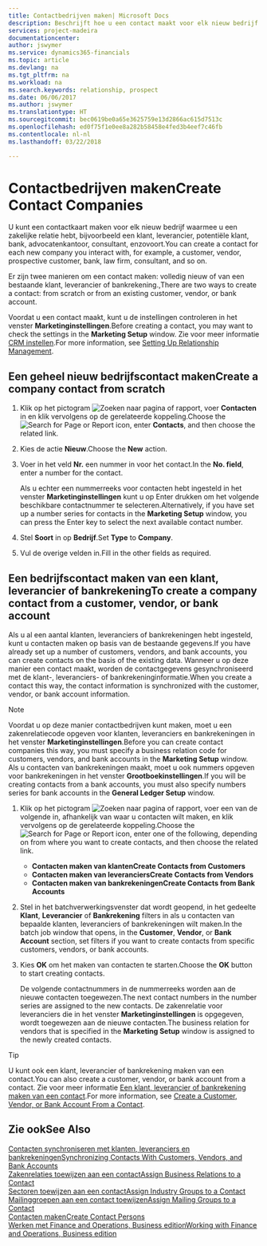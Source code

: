 ```yaml
---
title: Contactbedrijven maken| Microsoft Docs
description: Beschrijft hoe u een contact maakt voor elk nieuw bedrijf of potentieel bedrijf waarmee u contact onderhoudt of een relatie hebt.
services: project-madeira
documentationcenter: 
author: jswymer
ms.service: dynamics365-financials
ms.topic: article
ms.devlang: na
ms.tgt_pltfrm: na
ms.workload: na
ms.search.keywords: relationship, prospect
ms.date: 06/06/2017
ms.author: jswymer
ms.translationtype: HT
ms.sourcegitcommit: bec0619be0a65e3625759e13d2866ac615d7513c
ms.openlocfilehash: ed0f75f1e0ee8a282b58458e4fed3b4eef7c46fb
ms.contentlocale: nl-nl
ms.lasthandoff: 03/22/2018

---
```

# <a name="create-contact-companies"></a><span data-ttu-id="db652-103">Contactbedrijven maken</span><span class="sxs-lookup"><span data-stu-id="db652-103">Create Contact Companies</span></span>
<span data-ttu-id="db652-104">U kunt een contactkaart maken voor elk nieuw bedrijf waarmee u een zakelijke relatie hebt, bijvoorbeeld een klant, leverancier, potentiële klant, bank, advocatenkantoor, consultant, enzovoort.</span><span class="sxs-lookup"><span data-stu-id="db652-104">You can create a contact for each new company you interact with, for example, a customer, vendor, prospective customer, bank, law firm, consultant, and so on.</span></span>

<span data-ttu-id="db652-105">Er zijn twee manieren om een contact maken: volledig nieuw of van een bestaande klant, leverancier of bankrekening.,</span><span class="sxs-lookup"><span data-stu-id="db652-105">There are two ways to create a contact: from scratch or from an existing customer, vendor, or bank account.</span></span>

<span data-ttu-id="db652-106">Voordat u een contact maakt, kunt u de instellingen controleren in het venster **Marketinginstellingen**.</span><span class="sxs-lookup"><span data-stu-id="db652-106">Before creating a contact, you may want to check the settings in the **Marketing Setup** window.</span></span> <span data-ttu-id="db652-107">Zie voor meer informatie [CRM instellen](marketing-setup-marketing.md).</span><span class="sxs-lookup"><span data-stu-id="db652-107">For more information, see [Setting Up Relationship Management](marketing-setup-marketing.md).</span></span>

## <a name="create-a-company-contact-from-scratch"></a><span data-ttu-id="db652-108">Een geheel nieuw bedrijfscontact maken</span><span class="sxs-lookup"><span data-stu-id="db652-108">Create a company contact from scratch</span></span>
1. <span data-ttu-id="db652-109">Klik op het pictogram ![Zoeken naar pagina of rapport](media/ui-search/search_small.png "pictogram Zoeken naar pagina of rapport"), voer **Contacten** in en klik vervolgens op de gerelateerde koppeling.</span><span class="sxs-lookup"><span data-stu-id="db652-109">Choose the ![Search for Page or Report](media/ui-search/search_small.png "Search for Page or Report icon") icon, enter **Contacts**, and then choose the related link.</span></span>
2. <span data-ttu-id="db652-110">Kies de actie **Nieuw**.</span><span class="sxs-lookup"><span data-stu-id="db652-110">Choose the **New** action.</span></span>
3. <span data-ttu-id="db652-111">Voer in het veld **Nr.** een nummer in voor het contact.</span><span class="sxs-lookup"><span data-stu-id="db652-111">In the **No. field**, enter a number for the contact.</span></span>

    <span data-ttu-id="db652-112">Als u echter een nummerreeks voor contacten hebt ingesteld in het venster **Marketinginstellingen** kunt u op Enter drukken om het volgende beschikbare contactnummer te selecteren.</span><span class="sxs-lookup"><span data-stu-id="db652-112">Alternatively, if you have set up a number series for contacts in the **Marketing Setup** window, you can press the Enter key to select the next available contact number.</span></span>  
4. <span data-ttu-id="db652-113">Stel **Soort** in op **Bedrijf**.</span><span class="sxs-lookup"><span data-stu-id="db652-113">Set **Type** to **Company**.</span></span>
5. <span data-ttu-id="db652-114">Vul de overige velden in.</span><span class="sxs-lookup"><span data-stu-id="db652-114">Fill in the other fields as required.</span></span>

## <a name="to-create-a-company-contact-from-a-customer-vendor-or-bank-account"></a><span data-ttu-id="db652-115">Een bedrijfscontact maken van een klant, leverancier of bankrekening</span><span class="sxs-lookup"><span data-stu-id="db652-115">To create a company contact from a customer, vendor, or bank account</span></span>
<span data-ttu-id="db652-116">Als u al een aantal klanten, leveranciers of bankrekeningen hebt ingesteld, kunt u contacten maken op basis van de bestaande gegevens.</span><span class="sxs-lookup"><span data-stu-id="db652-116">If you have already set up a number of customers, vendors, and bank accounts, you can create contacts on the basis of the existing data.</span></span> <span data-ttu-id="db652-117">Wanneer u op deze manier een contact maakt, worden de contactgegevens gesynchroniseerd met de klant-, leveranciers- of bankrekeninginformatie.</span><span class="sxs-lookup"><span data-stu-id="db652-117">When you create a contact this way, the contact information is synchronized with the customer, vendor, or bank account information.</span></span>

> [!NOTE]  
>   <span data-ttu-id="db652-118">Voordat u op deze manier contactbedrijven kunt maken, moet u een zakenrelatiecode opgeven voor klanten, leveranciers en bankrekeningen in het venster **Marketinginstellingen**.</span><span class="sxs-lookup"><span data-stu-id="db652-118">Before you can create contact companies this way, you must specify a business relation code for customers, vendors, and bank accounts in the **Marketing Setup** window.</span></span> <span data-ttu-id="db652-119">Als u contacten van bankrekeningen maakt, moet u ook nummers opgeven voor bankrekeningen in het venster **Grootboekinstellingen**.</span><span class="sxs-lookup"><span data-stu-id="db652-119">If you will be creating contacts from a bank accounts, you must also specify numbers series for bank accounts in the **General Ledger Setup** window.</span></span>

1. <span data-ttu-id="db652-120">Klik op het pictogram ![Zoeken naar pagina of rapport](media/ui-search/search_small.png "pictogram Zoeken naar pagina of rapport"), voer een van de volgende in, afhankelijk van waar u contacten wilt maken, en klik vervolgens op de gerelateerde koppeling.</span><span class="sxs-lookup"><span data-stu-id="db652-120">Choose the ![Search for Page or Report](media/ui-search/search_small.png "Search for Page or Report icon") icon, enter one of the following, depending on from where you want to create contacts, and then choose the related link.</span></span>
   * <span data-ttu-id="db652-121">**Contacten maken van klanten**</span><span class="sxs-lookup"><span data-stu-id="db652-121">**Create Contacts from Customers**</span></span>
   * <span data-ttu-id="db652-122">**Contacten maken van leveranciers**</span><span class="sxs-lookup"><span data-stu-id="db652-122">**Create Contacts from Vendors**</span></span>
   * <span data-ttu-id="db652-123">**Contacten maken van bankrekeningen**</span><span class="sxs-lookup"><span data-stu-id="db652-123">**Create Contacts from Bank Accounts**</span></span>
2. <span data-ttu-id="db652-124">Stel in het batchverwerkingsvenster dat wordt geopend, in het gedeelte **Klant**, **Leverancier** of **Bankrekening** filters in als u contacten van bepaalde klanten, leveranciers of bankrekeningen wilt maken.</span><span class="sxs-lookup"><span data-stu-id="db652-124">In the batch job window that opens, in the **Customer**, **Vendor**, or **Bank Account** section, set filters if you want to create contacts from specific customers, vendors, or bank accounts.</span></span>
3. <span data-ttu-id="db652-125">Kies **OK** om het maken van contacten te starten.</span><span class="sxs-lookup"><span data-stu-id="db652-125">Choose the **OK** button to start creating contacts.</span></span>

    <span data-ttu-id="db652-126">De volgende contactnummers in de nummerreeks worden aan de nieuwe contacten toegewezen.</span><span class="sxs-lookup"><span data-stu-id="db652-126">The next contact numbers in the number series are assigned to the new contacts.</span></span> <span data-ttu-id="db652-127">De zakenrelatie voor leveranciers die in het venster **Marketinginstellingen** is opgegeven, wordt toegewezen aan de nieuwe contacten.</span><span class="sxs-lookup"><span data-stu-id="db652-127">The business relation for vendors that is specified in the **Marketing Setup** window is assigned to the newly created contacts.</span></span>

> [!TIP]  
>   <span data-ttu-id="db652-128">U kunt ook een klant, leverancier of bankrekening maken van een contact.</span><span class="sxs-lookup"><span data-stu-id="db652-128">You can also create a customer, vendor, or bank account from a contact.</span></span> <span data-ttu-id="db652-129">Zie voor meer informatie [Een klant, leverancier of bankrekening maken van een contact](marketing-how-create-contacts-new-customers-vendors-bank-accounts.md).</span><span class="sxs-lookup"><span data-stu-id="db652-129">For more information, see [Create a Customer, Vendor, or Bank Account From a Contact](marketing-how-create-contacts-new-customers-vendors-bank-accounts.md).</span></span>

## <a name="see-also"></a><span data-ttu-id="db652-130">Zie ook</span><span class="sxs-lookup"><span data-stu-id="db652-130">See Also</span></span>
[<span data-ttu-id="db652-131">Contacten synchroniseren met klanten, leveranciers en bankrekeningen</span><span class="sxs-lookup"><span data-stu-id="db652-131">Synchronizing Contacts With Customers, Vendors, and Bank Accounts</span></span>](marketing-synchronize-contacts-customers-vendors-bank-accounts.md)  
[<span data-ttu-id="db652-132">Zakenrelaties toewijzen aan een contact</span><span class="sxs-lookup"><span data-stu-id="db652-132">Assign Business Relations to a Contact</span></span>](marketing-business-relations.md#AssignBusRelContact)  
[<span data-ttu-id="db652-133">Sectoren toewijzen aan een contact</span><span class="sxs-lookup"><span data-stu-id="db652-133">Assign Industry Groups to a Contact</span></span>](marketing-industry-groups.md#AssignIndustryGroupContact)  
[<span data-ttu-id="db652-134">Mailinggroepen aan een contact toewijzen</span><span class="sxs-lookup"><span data-stu-id="db652-134">Assign Mailing Groups to a Contact</span></span>](marketing-mailing-groups.md#AssignMailGroupContact)  
[<span data-ttu-id="db652-135">Contacten maken</span><span class="sxs-lookup"><span data-stu-id="db652-135">Create Contact Persons</span></span>](marketing-create-contact-persons.md)  
[<span data-ttu-id="db652-136">Werken met Finance and Operations, Business edition</span><span class="sxs-lookup"><span data-stu-id="db652-136">Working with Finance and Operations, Business edition</span></span>](ui-work-product.md)

